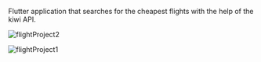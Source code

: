 Flutter application that searches for the cheapest flights with the help of the kiwi API.

![flightProject2](https://github.com/ralphsz288/flightSearch/assets/141254317/79139cc9-57b9-4578-a46f-9c608cb3730a)

![flightProject1](https://github.com/ralphsz288/flightSearch/assets/141254317/1ae753c8-938e-409d-98cb-05cf9e2ecfbc)
